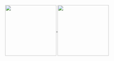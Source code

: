 <a href="https://github.com/glauciobreno">
  <img align="center" height="165em" src="https://github-readme-stats-eight-theta.vercel.app/api?username=glauciobreno&show_icons=true&theme=dracula&include_all_commits=true&count_private=true"/>
  <img
      align="center"
      height="165"
      src="https://github-readme-stats.vercel.app/api/top-langs/?username=glauciobreno&langs_count=8&layout=compact&theme=dracula"
      src="https://github-readme-stats.vercel.app/api/top-langs/?username=glauciobreno&langs_count=10&layout=compact&theme=dracula"
    />
  </a>
